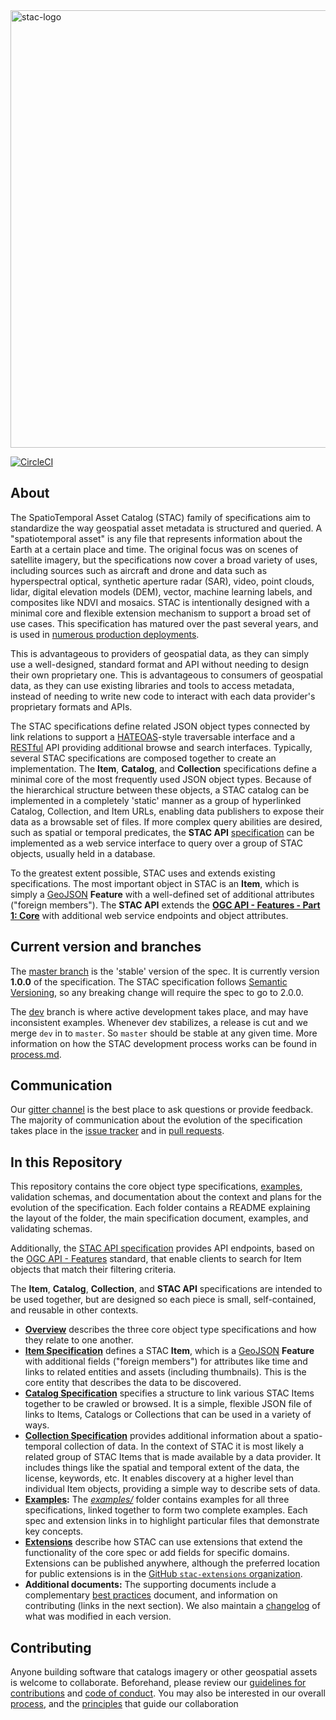 <!--lint disable no-html-->
<img src="https://github.com/radiantearth/stac-site/raw/master/images/logo/stac-030-long.png" alt="stac-logo" width="700"/>

[![CircleCI](https://circleci.com/gh/radiantearth/stac-spec.svg?style=svg)](https://circleci.com/gh/radiantearth/stac-spec)

## About

The SpatioTemporal Asset Catalog (STAC) family of specifications aim to 
standardize the way geospatial asset metadata is structured and queried. 
A "spatiotemporal asset" is any file that represents information about 
the Earth at a certain place and time. The original focus was on scenes 
of satellite imagery, but the specifications now cover a broad variety of uses, 
including sources such as aircraft and drone and data such as hyperspectral optical, 
synthetic aperture radar (SAR), video, point clouds, lidar, digital elevation 
models (DEM), vector, machine learning labels, and composites like NDVI and 
mosaics. STAC is intentionally designed with a minimal core and flexible 
extension mechanism to support a broad set of use cases. This specification 
has matured over the past several years, and is used in [numerous production 
deployments](https://stacindex.org/catalogs). 

This is advantageous to providers of geospatial data, as they can simply use a
well-designed, standard format and API without needing to design their own proprietary one.
This is advantageous to consumers  of geospatial data, as they can use existing libraries 
and tools to access metadata, instead of needing to write new code to interact 
with each data provider's proprietary formats and APIs. 

The STAC specifications define related JSON object types connected by link 
relations to support a [HATEOAS](https://en.wikipedia.org/wiki/HATEOAS)-style traversable
interface and a [RESTful](https://en.wikipedia.org/wiki/Representational_state_transfer) API
providing additional browse and search interfaces.
Typically, several STAC specifications are composed together to create an implementation. 
The **Item**, **Catalog**, and **Collection** specifications define a minimal core 
of the most frequently used JSON object types. Because of the hierarchical structure 
between these objects, a STAC catalog can be implemented in a completely 'static' 
manner as a group of hyperlinked Catalog, Collection, and Item URLs, enabling data 
publishers to expose their data as a browsable set of files. If more complex query 
abilities are desired, such as spatial or temporal predicates, the 
**STAC API** [specification](https://github.com/radiantearth/stac-api-spec/) can be 
implemented as a web service interface to query over a group of STAC objects, usually 
held in a database.

To the greatest extent possible, STAC uses and extends existing specifications. 
The most important object in STAC is an **Item**, which is simply a [GeoJSON](http://geojson.org) **Feature** 
with a well-defined set of additional attributes ("foreign members"). The **STAC API** 
extends the **[OGC API - Features - Part 1: Core](http://docs.opengeospatial.org/is/17-069r3/17-069r3.html)** 
with additional web service endpoints and object attributes.

## Current version and branches

The [master branch](https://github.com/radiantearth/stac-spec/tree/master) is the 'stable' 
version of the spec. It is currently version **1.0.0** of the specification. The STAC specification 
follows [Semantic Versioning](https://semver.org/), so any breaking change will require the spec to 
go to 2.0.0. 

The [dev](https://github.com/radiantearth/stac-spec/tree/dev) branch is where active development 
takes place, and may have inconsistent examples. Whenever dev stabilizes, a release is cut and we 
merge `dev` in to `master`. So `master` should be stable at any given time. 
More information on how the STAC development process works can be found in 
[process.md](process.md).

## Communication

Our [gitter channel](https://gitter.im/SpatioTemporal-Asset-Catalog/Lobby) is 
the best place to ask questions or provide feedback. The majority of communication about the evolution of 
the specification takes place in the [issue tracker](https://github.com/radiantearth/stac-spec/issues) and in 
[pull requests](https://github.com/radiantearth/stac-spec/pulls).

## In this Repository

This repository contains the core object type specifications, [examples](examples/), 
validation schemas, and documentation about the context and plans for the evolution of the 
specification. Each folder contains a README explaining the layout of the folder, 
the main specification document, examples, and validating schemas. 

Additionally, the [STAC API specification](https://github.com/radiantearth/stac-api-spec/) 
provides API endpoints, based on the [OGC API - Features](http://docs.opengeospatial.org/is/17-069r3/17-069r3.html) standard,
that enable clients to search for Item objects that match their filtering criteria. 

The **Item**, **Catalog**, **Collection**, and **STAC API** specifications are intended to be 
used together, but are designed so each piece is small, self-contained, and reusable in other contexts.

- **[Overview](overview.md)** describes the three core object type specifications and how they relate to one another.
- **[Item Specification](item-spec/)** defines a STAC **Item**, which is a [GeoJSON](http://geojson.org) **Feature**
  with additional fields ("foreign members") for attributes like time and links to related entities and assets 
  (including thumbnails). This is the core entity that describes the data to be discovered.
- **[Catalog Specification](catalog-spec/)** specifies a structure to link various STAC Items together to be crawled or browsed. It is a
  simple, flexible JSON file of links to Items, Catalogs or Collections that can be used in a variety of ways.
- **[Collection Specification](collection-spec/)** provides additional information about a spatio-temporal collection of data.
  In the context of STAC it is most likely a related group of STAC Items that is made available by a data provider.
  It includes things like the spatial and temporal extent of the data, the license, keywords, etc.
  It enables discovery at a higher level than individual Item objects, providing a simple way to describe sets of data.
- **[Examples](examples/):** The *[examples/](examples/)* folder contains examples for all three specifications, linked together to form two 
  complete examples. Each spec and extension links in to highlight particular files that demonstrate key concepts.
- **[Extensions](extensions/README.md)** describe how STAC can use extensions that extend the functionality of the core spec or 
  add fields for specific domains. Extensions can be published anywhere,
  although the preferred location for public extensions is in the [GitHub `stac-extensions` organization](https://github.com/stac-extensions).
- **Additional documents:** The supporting documents include a complementary [best practices](best-practices.md) 
  document, and information on contributing (links in the next section). We also maintain a [changelog](CHANGELOG.md) of
  what was modified in each version. 

## Contributing

Anyone building software that catalogs imagery or other geospatial assets is welcome to collaborate.
Beforehand, please review our [guidelines for contributions](CONTRIBUTING.md) and [code of conduct](CODE_OF_CONDUCT.md). 
You may also be interested in our overall [process](process.md), and the [principles](principles.md) that guide our 
collaboration
